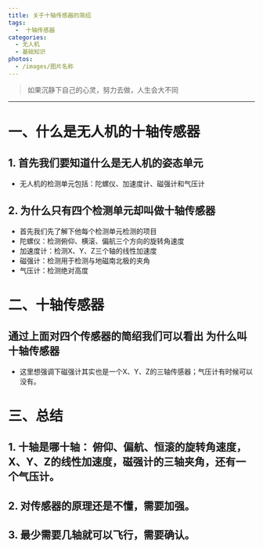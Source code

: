 ```yaml
---
title: 关于十轴传感器的简绍
tags:
  -  十轴传感器
categories:
  - 无人机
  - 基础知识
photos:
  - /images/图片名称
---
```


<blockquote class="blockquote-center"> 如果沉静下自己的心灵，努力去做，人生会大不同</blockquote>


---


# 一、什么是无人机的十轴传感器

## 1. 首先我们要知道什么是无人机的姿态单元
- 无人机的检测单元包括：陀螺仪、加速度计、磁强计和气压计

    
## 2. 为什么只有四个检测单元却叫做十轴传感器
- 首先我们先了解下他每个检测单元检测的项目
- 陀螺仪：检测俯仰、横滚、偏航三个方向的旋转角速度
- 加速度计：检测X、Y、Z三个轴的线性加速度
- 磁强计：检测用于检测与地磁南北极的夹角
- 气压计：检测绝对高度




# 二、十轴传感器

## 通过上面对四个传感器的简绍我们可以看出 为什么叫十轴传感器
- 这里想强调下磁强计其实也是一个X、Y、Z的三轴传感器；气压计有时候可以没有。




# 三、总结

## 1. 十轴是哪十轴： 俯仰、偏航、恒滚的旋转角速度，X、Y、Z的线性加速度，磁强计的三轴夹角，还有一个气压计。


## 2. 对传感器的原理还是不懂，需要加强。


## 3. 最少需要几轴就可以飞行，需要确认。



